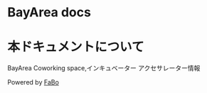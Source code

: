 # BayArea docs

# 本ドキュメントについて

BayArea Coworking space,インキュベーター アクセサレーター情報


Powered by [FaBo](http://www.fabo.io)
